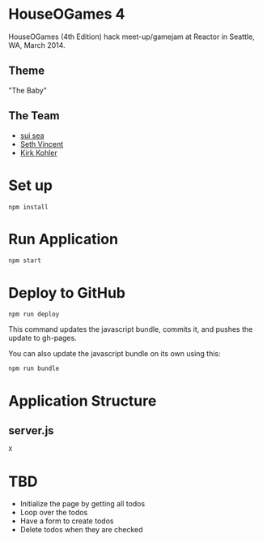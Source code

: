 # HouseOGames 4
HouseOGames (4th Edition) hack meet-up/gamejam at Reactor in Seattle, WA, March 2014.

## Theme
"The Baby"

## The Team
 * <a href="https://github.com/suisea">sui sea</a>
 * <a href="https://github.com/sethvincent">Seth Vincent</a>
 * <a href="https://github.com/kirkkohler">Kirk Kohler</a>

# Set up
```
npm install
```

# Run Application
```
npm start
```

# Deploy to GitHub
```
npm run deploy
```

This command updates the javascript bundle, commits it, and pushes the update to gh-pages.

You can also update the javascript bundle on its own using this:

```
npm run bundle
```

# Application Structure

## server.js
	X

# TBD
* Initialize the page by getting all todos
* Loop over the todos
* Have a form to create todos
* Delete todos when they are checked
